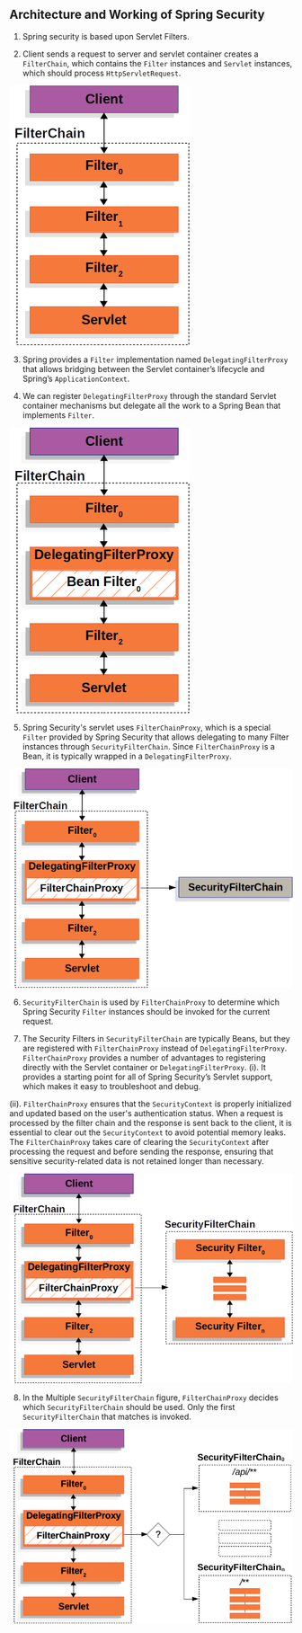 ## Architecture and Working of Spring Security

1. Spring security is based upon Servlet Filters.

2. Client sends a request to server and servlet container creates a `FilterChain`, which contains the `Filter` instances and `Servlet` instances, which should process `HttpServletRequest`.

![Figure 1. FilterChain](images/image1.png)

3. Spring provides a `Filter` implementation named `DelegatingFilterProxy` that allows bridging between the Servlet container’s lifecycle and Spring’s `ApplicationContext`.

4. We can register `DelegatingFilterProxy` through the standard Servlet container mechanisms but delegate all the work to a Spring Bean that implements `Filter`.

![Figure 2. DelegatingFilterProxy](images/image2.png)

5. Spring Security's servlet uses `FilterChainProxy`, which is a special `Filter` provided by Spring Security that allows delegating to many Filter instances through `SecurityFilterChain`. Since `FilterChainProxy` is a Bean, it is typically wrapped in a `DelegatingFilterProxy`.

![Figure 3. FilterChainProxy](images/image3.png)

6. `SecurityFilterChain` is used by `FilterChainProxy` to determine which Spring Security `Filter` instances should be invoked for the current request.

7. The Security Filters in `SecurityFilterChain` are typically Beans, but they are registered with `FilterChainProxy` instead of `DelegatingFilterProxy`. `FilterChainProxy` provides a number of advantages to registering directly with the Servlet container or `DelegatingFilterProxy`. 
(i).  It provides a starting point for all of Spring Security’s Servlet support, which makes it easy to troubleshoot and debug.

(ii).  `FilterChainProxy` ensures that the `SecurityContext` is properly initialized and updated based on the user's authentication status. When a request is processed by the filter chain and the response is sent back to the client, it is essential to clear out the `SecurityContext` to avoid potential memory leaks. The `FilterChainProxy` takes care of clearing the `SecurityContext` after processing the request and before sending the response, ensuring that sensitive security-related data is not retained longer than necessary.

![Figure 4. SecurityFilterChain](images/image4.png)

8. In the Multiple `SecurityFilterChain` figure, `FilterChainProxy` decides which `SecurityFilterChain` should be used. Only the first `SecurityFilterChain` that matches is invoked.

![Figure 5. Multiple SecurityFilterChain](images/image6.png)